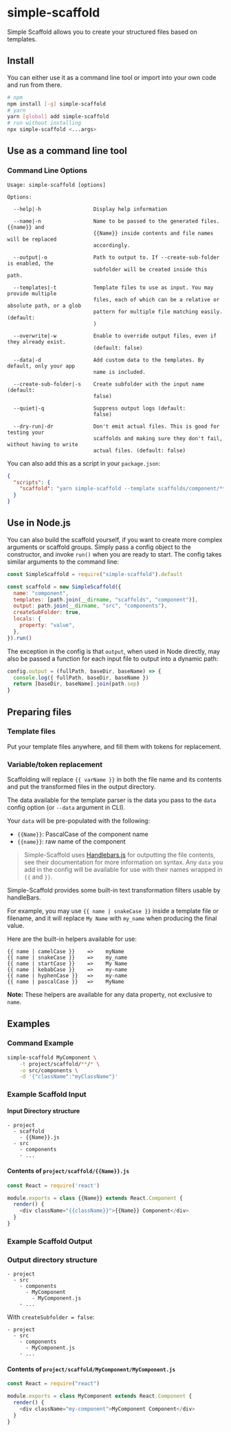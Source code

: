 # simple-scaffold

Simple Scaffold allows you to create your structured files based on templates.

## Install

You can either use it as a command line tool or import into your own code and run from there.

```bash
# npm
npm install [-g] simple-scaffold
# yarn
yarn [global] add simple-scaffold
# run without installing
npx simple-scaffold <...args>
```

## Use as a command line tool

### Command Line Options

```plaintext
Usage: simple-scaffold [options]

Options:

  --help|-h                 Display help information

  --name|-n                 Name to be passed to the generated files. {{name}} and
                            {{Name}} inside contents and file names will be replaced
                            accordingly.

  --output|-o               Path to output to. If --create-sub-folder is enabled, the
                            subfolder will be created inside this path.

  --templates|-t            Template files to use as input. You may provide multiple
                            files, each of which can be a relative or absolute path, or a glob
                            pattern for multiple file matching easily. (default:
                            )

  --overwrite|-w            Enable to override output files, even if they already exist.
                            (default: false)

  --data|-d                 Add custom data to the templates. By default, only your app
                            name is included.

  --create-sub-folder|-s    Create subfolder with the input name (default:
                            false)

  --quiet|-q                Suppress output logs (default:
                            false)

  --dry-run|-dr             Don't emit actual files. This is good for testing your
                            scaffolds and making sure they don't fail, without having to write
                            actual files. (default: false)
```

You can also add this as a script in your `package.json`:

```json
{
  "scripts": {
    "scaffold": "yarn simple-scaffold --template scaffolds/component/**/* --output src/components --data '{\"myProp\": \"propName\", \"myVal\": \"123\"}'"
  }
}
```

## Use in Node.js

You can also build the scaffold yourself, if you want to create more complex arguments or scaffold groups.
Simply pass a config object to the constructor, and invoke `run()` when you are ready to start.
The config takes similar arguments to the command line:

```javascript
const SimpleScaffold = require("simple-scaffold").default

const scaffold = new SimpleScaffold({
  name: "component",
  templates: [path.join(__dirname, "scaffolds", "component")],
  output: path.join(__dirname, "src", "components"),
  createSubFolder: true,
  locals: {
    property: "value",
  },
}).run()
```

The exception in the config is that `output`, when used in Node directly, may also be passed a
function for each input file to output into a dynamic path:

```javascript
config.output = (fullPath, baseDir, baseName) => {
  console.log({ fullPath, baseDir, baseName })
  return [baseDir, baseName].join(path.sep)
}
```

## Preparing files

### Template files

Put your template files anywhere, and fill them with tokens for replacement.

### Variable/token replacement

Scaffolding will replace `{{ varName }}` in both the file name and its contents and put the
transformed files in the output directory.

The data available for the template parser is the data you pass to the `data` config option (or
`--data` argument in CLI).

Your `data` will be pre-populated with the following:

- `{{Name}}`: PascalCase of the component name
- `{{name}}`: raw name of the component

> Simple-Scaffold uses [Handlebars.js](https://handlebarsjs.com/) for outputting the file contents,
> see their documentation for more information on syntax.
> Any `data` you add in the config will be available for use with their names wrapped in
> `{{` and `}}`.

Simple-Scaffold provides some built-in text transformation filters usable by handleBars.

For example, you may use `{{ name | snakeCase }}` inside a template file or filename, and it will
replace `My Name` with `my_name` when producing the final value.

Here are the built-in helpers available for use:

```plaintext
{{ name | camelCase }}    =>    myName
{{ name | snakeCase }}    =>    my_name
{{ name | startCase }}    =>    My Name
{{ name | kebabCase }}    =>    my-name
{{ name | hyphenCase }}   =>    my-name
{{ name | pascalCase }}   =>    MyName
```

**Note:** These helpers are available for any data property, not exclusive to `name`.

## Examples

### Command Example

```bash
simple-scaffold MyComponent \
    -t project/scaffold/**/* \
    -o src/components \
    -d '{"className":"myClassName"}'
```

### Example Scaffold Input

#### Input Directory structure

```plaintext
- project
  - scaffold
    - {{Name}}.js
  - src
    - components
    - ...
```

#### Contents of `project/scaffold/{{Name}}.js`

```js
const React = require('react')

module.exports = class {{Name}} extends React.Component {
  render() {
    <div className="{{className}}">{{Name}} Component</div>
  }
}
```

### Example Scaffold Output

### Output directory structure

```plaintext
- project
  - src
    - components
      - MyComponent
        - MyComponent.js
    - ...
```

With `createSubfolder = false`:

```plaintext
- project
  - src
    - components
      - MyComponent.js
    - ...
```

#### Contents of `project/scaffold/MyComponent/MyComponent.js`

```js
const React = require("react")

module.exports = class MyComponent extends React.Component {
  render() {
    <div className="my-component">MyComponent Component</div>
  }
}
```

